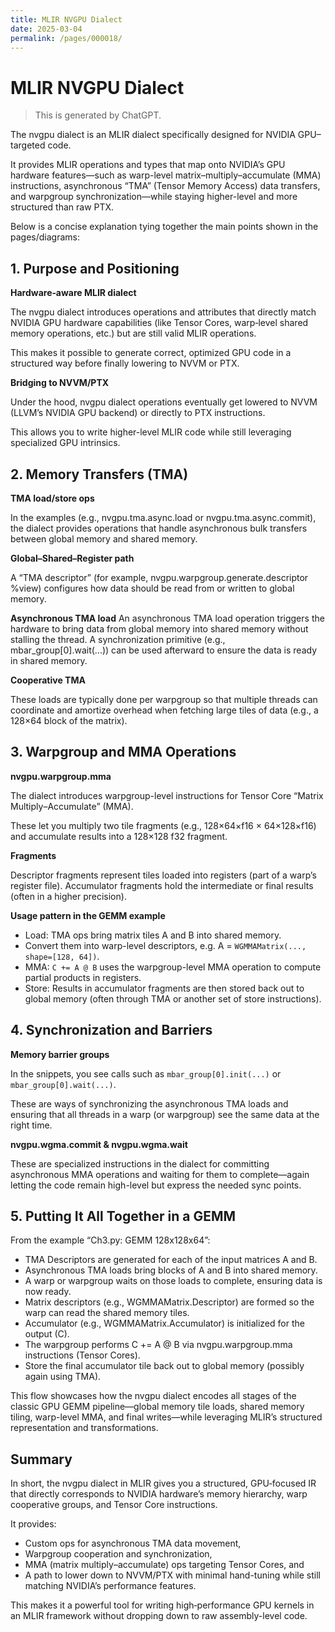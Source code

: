```yaml
---
title: MLIR NVGPU Dialect
date: 2025-03-04
permalink: /pages/000018/
---
```


# MLIR NVGPU Dialect

> This is generated by ChatGPT.

The nvgpu dialect is an MLIR dialect specifically designed for NVIDIA GPU–targeted code.

It provides MLIR operations and types that map onto NVIDIA’s GPU hardware features—such as warp-level matrix–multiply–accumulate (MMA) instructions, asynchronous “TMA” (Tensor Memory Access) data transfers, and warpgroup synchronization—while staying higher-level and more structured than raw PTX.

Below is a concise explanation tying together the main points shown in the pages/diagrams:

## 1. Purpose and Positioning
**Hardware‐aware MLIR dialect**

The nvgpu dialect introduces operations and attributes that directly match NVIDIA GPU hardware capabilities (like Tensor Cores, warp‐level shared memory operations, etc.) but are still valid MLIR operations.

This makes it possible to generate correct, optimized GPU code in a structured way before finally lowering to NVVM or PTX.

**Bridging to NVVM/PTX**

Under the hood, nvgpu dialect operations eventually get lowered to NVVM (LLVM’s NVIDIA GPU backend) or directly to PTX instructions.

This allows you to write higher-level MLIR code while still leveraging specialized GPU intrinsics.

## 2. Memory Transfers (TMA)
**TMA load/store ops**

In the examples (e.g., nvgpu.tma.async.load or nvgpu.tma.async.commit), the dialect provides operations that handle asynchronous bulk transfers between global memory and shared memory.

**Global–Shared–Register path**

A “TMA descriptor” (for example, nvgpu.warpgroup.generate.descriptor %view) configures how data should be read from or written to global memory.

**Asynchronous TMA load**
An asynchronous TMA load operation triggers the hardware to bring data from global memory into shared memory without stalling the thread.
A synchronization primitive (e.g., mbar_group[0].wait(...)) can be used afterward to ensure the data is ready in shared memory.

**Cooperative TMA**

These loads are typically done per warpgroup so that multiple threads can coordinate and amortize overhead when fetching large tiles of data (e.g., a 128×64 block of the matrix).

## 3. Warpgroup and MMA Operations
**nvgpu.warpgroup.mma**

The dialect introduces warpgroup-level instructions for Tensor Core “Matrix Multiply–Accumulate” (MMA).

These let you multiply two tile fragments (e.g., 128×64×f16 × 64×128×f16) and accumulate results into a 128×128 f32 fragment.

**Fragments**

Descriptor fragments represent tiles loaded into registers (part of a warp’s register file).
Accumulator fragments hold the intermediate or final results (often in a higher precision).

**Usage pattern in the GEMM example**

- Load: TMA ops bring matrix tiles A and B into shared memory.
- Convert them into warp-level descriptors, e.g. A = `WGMMAMatrix(..., shape=[128, 64])`.
- MMA: `C += A @ B` uses the warpgroup-level MMA operation to compute partial products in registers.
- Store: Results in accumulator fragments are then stored back out to global memory (often through TMA or another set of store instructions).

## 4. Synchronization and Barriers
**Memory barrier groups**

In the snippets, you see calls such as `mbar_group[0].init(...)` or `mbar_group[0].wait(...)`.

These are ways of synchronizing the asynchronous TMA loads and ensuring that all threads in a warp (or warpgroup) see the same data at the right time.

**nvgpu.wgma.commit & nvgpu.wgma.wait**

These are specialized instructions in the dialect for committing asynchronous MMA operations and waiting for them to complete—again letting the code remain high-level but express the needed sync points.

## 5. Putting It All Together in a GEMM
From the example “Ch3.py: GEMM 128x128x64”:

- TMA Descriptors are generated for each of the input matrices A and B.
- Asynchronous TMA loads bring blocks of A and B into shared memory.
- A warp or warpgroup waits on those loads to complete, ensuring data is now ready.
- Matrix descriptors (e.g., WGMMAMatrix.Descriptor) are formed so the warp can read the shared memory tiles.
- Accumulator (e.g., WGMMAMatrix.Accumulator) is initialized for the output (C).
- The warpgroup performs C += A @ B via nvgpu.warpgroup.mma instructions (Tensor Cores).
- Store the final accumulator tile back out to global memory (possibly again using TMA).

This flow showcases how the nvgpu dialect encodes all stages of the classic GPU GEMM pipeline—global memory tile loads, shared memory tiling, warp-level MMA, and final writes—while leveraging MLIR’s structured representation and transformations.

## Summary
In short, the nvgpu dialect in MLIR gives you a structured, GPU‐focused IR that directly corresponds to NVIDIA hardware’s memory hierarchy, warp cooperative groups, and Tensor Core instructions.

It provides:

- Custom ops for asynchronous TMA data movement,
- Warpgroup cooperation and synchronization,
- MMA (matrix multiply–accumulate) ops targeting Tensor Cores, and
- A path to lower down to NVVM/PTX with minimal hand-tuning while still matching NVIDIA’s performance features.

This makes it a powerful tool for writing high‐performance GPU kernels in an MLIR framework without dropping down to raw assembly-level code.
